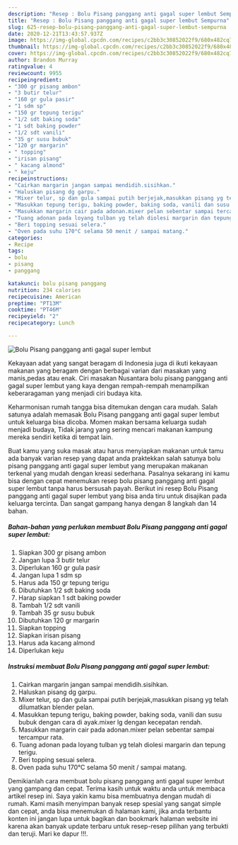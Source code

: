 ```yaml
---
description: "Resep : Bolu Pisang panggang anti gagal super lembut Sempurna"
title: "Resep : Bolu Pisang panggang anti gagal super lembut Sempurna"
slug: 625-resep-bolu-pisang-panggang-anti-gagal-super-lembut-sempurna
date: 2020-12-21T13:43:57.937Z
image: https://img-global.cpcdn.com/recipes/c2bb3c30852022f9/680x482cq70/bolu-pisang-panggang-anti-gagal-super-lembut-foto-resep-utama.jpg
thumbnail: https://img-global.cpcdn.com/recipes/c2bb3c30852022f9/680x482cq70/bolu-pisang-panggang-anti-gagal-super-lembut-foto-resep-utama.jpg
cover: https://img-global.cpcdn.com/recipes/c2bb3c30852022f9/680x482cq70/bolu-pisang-panggang-anti-gagal-super-lembut-foto-resep-utama.jpg
author: Brandon Murray
ratingvalue: 4
reviewcount: 9955
recipeingredient:
- "300 gr pisang ambon"
- "3 butir telur"
- "160 gr gula pasir"
- "1 sdm sp"
- "150 gr tepung terigu"
- "1/2 sdt baking soda"
- "1 sdt baking powder"
- "1/2 sdt vanili"
- "35 gr susu bubuk"
- "120 gr margarin"
- " topping"
- "irisan pisang"
- " kacang almond"
- " keju"
recipeinstructions:
- "Cairkan margarin jangan sampai mendidih.sisihkan."
- "Haluskan pisang dg garpu."
- "Mixer telur, sp dan gula sampai putih berjejak,masukkan pisang yg telah dilumatkan blender pelan."
- "Masukkan tepung terigu, baking powder, baking soda, vanili dan susu bubuk dengan cara di ayak.mixer lg dengan kecepatan rendah."
- "Masukkan margarin cair pada adonan.mixer pelan sebentar sampai tercampur rata."
- "Tuang adonan pada loyang tulban yg telah diolesi margarin dan tepung terigu."
- "Beri topping sesuai selera."
- "Oven pada suhu 170°C selama 50 menit / sampai matang."
categories:
- Recipe
tags:
- bolu
- pisang
- panggang

katakunci: bolu pisang panggang 
nutrition: 234 calories
recipecuisine: American
preptime: "PT13M"
cooktime: "PT46M"
recipeyield: "2"
recipecategory: Lunch

---
```



![Bolu Pisang panggang anti gagal super lembut](https://img-global.cpcdn.com/recipes/c2bb3c30852022f9/680x482cq70/bolu-pisang-panggang-anti-gagal-super-lembut-foto-resep-utama.jpg)

Kekayaan adat yang sangat beragam di Indonesia juga di ikuti kekayaan makanan yang beragam dengan berbagai varian dari masakan yang manis,pedas atau enak. Ciri masakan Nusantara bolu pisang panggang anti gagal super lembut yang kaya dengan rempah-rempah menampilkan keberaragaman yang menjadi ciri budaya kita.


Keharmonisan rumah tangga bisa ditemukan dengan cara mudah. Salah satunya adalah memasak Bolu Pisang panggang anti gagal super lembut untuk keluarga bisa dicoba. Momen makan bersama keluarga sudah menjadi budaya, Tidak jarang yang sering mencari makanan kampung mereka sendiri ketika di tempat lain.



Buat kamu yang suka masak atau harus menyiapkan makanan untuk tamu ada banyak varian resep yang dapat anda praktekkan salah satunya bolu pisang panggang anti gagal super lembut yang merupakan makanan terkenal yang mudah dengan kreasi sederhana. Pasalnya sekarang ini kamu bisa dengan cepat menemukan resep bolu pisang panggang anti gagal super lembut tanpa harus bersusah payah.
Berikut ini resep Bolu Pisang panggang anti gagal super lembut yang bisa anda tiru untuk disajikan pada keluarga tercinta. Dan sangat gampang hanya dengan 8 langkah dan 14 bahan.


<!--inarticleads1-->

##### Bahan-bahan yang perlukan membuat Bolu Pisang panggang anti gagal super lembut:

1. Siapkan 300 gr pisang ambon
1. Jangan lupa 3 butir telur
1. Diperlukan 160 gr gula pasir
1. Jangan lupa 1 sdm sp
1. Harus ada 150 gr tepung terigu
1. Dibutuhkan 1/2 sdt baking soda
1. Harap siapkan 1 sdt baking powder
1. Tambah 1/2 sdt vanili
1. Tambah 35 gr susu bubuk
1. Dibutuhkan 120 gr margarin
1. Siapkan  topping
1. Siapkan irisan pisang
1. Harus ada  kacang almond
1. Diperlukan  keju




<!--inarticleads2-->

##### Instruksi membuat  Bolu Pisang panggang anti gagal super lembut:

1. Cairkan margarin jangan sampai mendidih.sisihkan.
1. Haluskan pisang dg garpu.
1. Mixer telur, sp dan gula sampai putih berjejak,masukkan pisang yg telah dilumatkan blender pelan.
1. Masukkan tepung terigu, baking powder, baking soda, vanili dan susu bubuk dengan cara di ayak.mixer lg dengan kecepatan rendah.
1. Masukkan margarin cair pada adonan.mixer pelan sebentar sampai tercampur rata.
1. Tuang adonan pada loyang tulban yg telah diolesi margarin dan tepung terigu.
1. Beri topping sesuai selera.
1. Oven pada suhu 170°C selama 50 menit / sampai matang.




Demikianlah cara membuat bolu pisang panggang anti gagal super lembut yang gampang dan cepat. Terima kasih untuk waktu anda untuk membaca artikel resep ini. Saya yakin kamu bisa membuatnya dengan mudah di rumah. Kami masih menyimpan banyak resep spesial yang sangat simple dan cepat, anda bisa menemukan di halaman kami, jika anda terbantu konten ini jangan lupa untuk bagikan dan bookmark halaman website ini karena akan banyak update terbaru untuk resep-resep pilihan yang terbukti dan teruji. Mari ke dapur !!!. 
